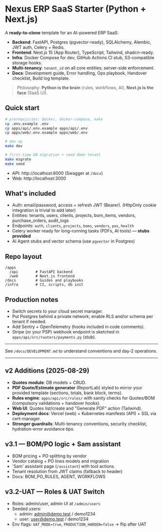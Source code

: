 # Nexus ERP SaaS Starter (Python + Next.js)

A **ready-to-clone** template for an AI-powered ERP SaaS:
- **Backend**: FastAPI, Postgres (pgvector-ready), SQLAlchemy, Alembic, JWT auth, Celery + Redis.
- **Frontend**: Next.js 15 (App Router), TypeScript, Tailwind, shadcn-ready.
- **Infra**: Docker Compose for dev, GitHub Actions CI stub, S3-compatible storage hooks.
- **Multi-tenancy**: `tenant_id` on all core entities; server-side enforcement.
- **Docs**: Development guide, Error handling, Ops playbook, Handover checklist, Build log template.

> Philosophy: **Python is the brain** (rules, workflows, AI), **Next.js is the face** (SaaS UI).

## Quick start

```bash
# prerequisites: Docker, docker-compose, make
cp .env.example .env
cp apps/api/.env.example apps/api/.env
cp apps/web/.env.example apps/web/.env

# dev up
make dev

# first-time DB migration + seed demo tenant
make migrate
make seed
```

- API: http://localhost:8000 (Swagger at `/docs`)
- Web: http://localhost:3000

## What's included
- Auth: email/password, access + refresh JWT (Bearer). (HttpOnly cookie integration is trivial to add later)
- Entities: tenants, users, clients, projects, bom_items, vendors, purchase_orders, audit_logs
- Endpoints: `auth`, `clients`, `projects`, `boms`, `vendors`, `pos`, `health`
- Celery worker ready for long-running tasks (PDFs, AI tools) — **stubs provided**
- AI Agent stubs and vector schema (use `pgvector` in Postgres)

## Repo layout
```
/apps
  /api        # FastAPI backend
  /web        # Next.js frontend
/docs         # Guides and playbooks
/infra        # CI, scripts, db init
```

## Production notes
- Switch secrets to your cloud secret manager.
- Put Postgres behind a private network; enable RLS and/or schema per tenant if needed.
- Add Sentry + OpenTelemetry (hooks included in code comments).
- Stripe (or your PSP) webhook endpoint is sketched in `apps/api/src/routers/payments.py` (stub).

---

See `/docs/DEVELOPMENT.md` to understand conventions and day-2 operations.


---

## v2 Additions (2025-08-29)
- **Quotes module**: DB models + CRUD.
- **PDF Quote/Estimate generator** (ReportLab) styled to mirror your provided template (sections, totals, bank block, terms).
- **Rules engine**: `apps/api/src/rules/` with sanity checks for Quotes/BOM (compulsory validations + handover hooks).
- **Web UI**: Quotes list/create and "Generate PDF" action (Tailwind).
- **Deployment docs**: Vercel (web) + Kubernetes manifests (API) + SSL via cert-manager.
- **Stronger guardrails**: Multi-tenancy conventions, security checklist, hydration-error avoidance tips.

## v3.1 — BOM/PO logic + Sam assistant
- BOM pricing + PO splitting by vendor
- Vendor catalog + PO lines models and migration
- 'Sam' assistant page (`/assistant`) with tool actions
- Tenant resolution from JWT claims (fallback to header)
- Docs: BOM_PO_RULES, AGENT, WORKFLOWS

## v3.2-UAT — Roles & UAT Switch
- Roles: admin/user, admin UI at `/admin/users`
- Seeded users:
  - admin: admin@demo.test / demo1234
  - user:  user@demo.test  / demo1234
- Env flags: `UAT_MODE=true`, `PRODUCTION_HARDEN=false` → flip after UAT
